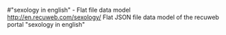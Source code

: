 #"sexology in english" - Flat file data model
http://en.recuweb.com/sexology/
Flat JSON file data model of the recuweb portal "sexology in english"
